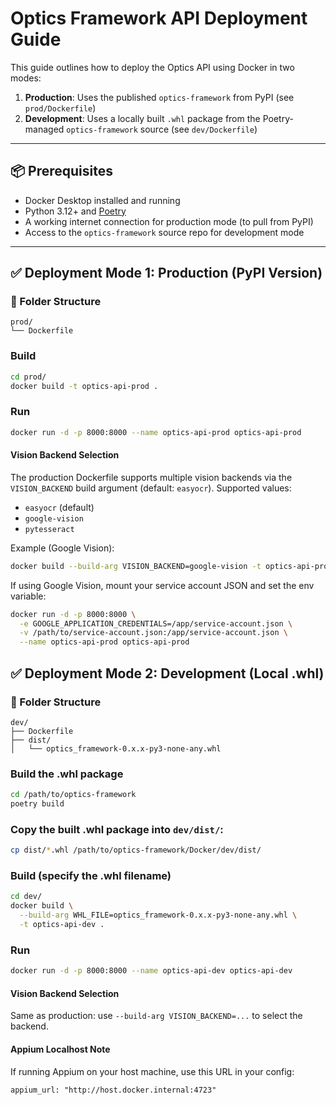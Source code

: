 #  Optics Framework API Deployment Guide


This guide outlines how to deploy the Optics API using Docker in two modes:

1. **Production**: Uses the published `optics-framework` from PyPI (see `prod/Dockerfile`)
2. **Development**: Uses a locally built `.whl` package from the Poetry-managed `optics-framework` source (see `dev/Dockerfile`)

---

## 📦 Prerequisites

- Docker Desktop installed and running
- Python 3.12+ and [Poetry](https://python-poetry.org/docs/)
- A working internet connection for production mode (to pull from PyPI)
- Access to the `optics-framework` source repo for development mode

---

## ✅ Deployment Mode 1: Production (PyPI Version)

### 📁 Folder Structure
```
prod/
└── Dockerfile
```

### Build
```sh
cd prod/
docker build -t optics-api-prod .
```

### Run
```sh
docker run -d -p 8000:8000 --name optics-api-prod optics-api-prod
```

#### Vision Backend Selection
The production Dockerfile supports multiple vision backends via the `VISION_BACKEND` build argument (default: `easyocr`). Supported values:

- `easyocr` (default)
- `google-vision`
- `pytesseract`

Example (Google Vision):
```sh
docker build --build-arg VISION_BACKEND=google-vision -t optics-api-prod .
```

If using Google Vision, mount your service account JSON and set the env variable:
```sh
docker run -d -p 8000:8000 \
  -e GOOGLE_APPLICATION_CREDENTIALS=/app/service-account.json \
  -v /path/to/service-account.json:/app/service-account.json \
  --name optics-api-prod optics-api-prod
```


## ✅ Deployment Mode 2: Development (Local .whl)

### 📁 Folder Structure
```
dev/
├── Dockerfile
├── dist/
│   └── optics_framework-0.x.x-py3-none-any.whl
```

### Build the .whl package
```sh
cd /path/to/optics-framework
poetry build
```

### Copy the built .whl package into `dev/dist/`:
```sh
cp dist/*.whl /path/to/optics-framework/Docker/dev/dist/
```

### Build (specify the .whl filename)
```sh
cd dev/
docker build \
  --build-arg WHL_FILE=optics_framework-0.x.x-py3-none-any.whl \
  -t optics-api-dev .
```

### Run
```sh
docker run -d -p 8000:8000 --name optics-api-dev optics-api-dev
```

#### Vision Backend Selection
Same as production: use `--build-arg VISION_BACKEND=...` to select the backend.

#### Appium Localhost Note
If running Appium on your host machine, use this URL in your config:

```
appium_url: "http://host.docker.internal:4723"
```
